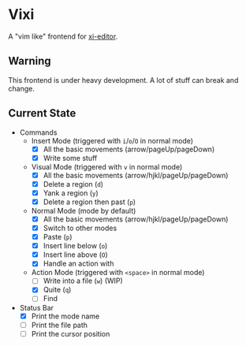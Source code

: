 # Vixi

A "vim like" frontend for [xi-editor](https://github.com/xi-editor/xi-editor).

## Warning

This frontend is under heavy development. A lot of stuff can break and change.


## Current State

- Commands
  - Insert Mode (triggered with `i`/`o`/`O` in normal mode)
    - [x] All the basic movements (arrow/pageUp/pageDown)
    - [x] Write some stuff
  - Visual Mode (triggered with `v` in normal mode)
    - [x] All the basic movements (arrow/hjkl/pageUp/pageDown)
    - [x] Delete a region (`d`)
    - [x] Yank a region (`y`)
    - [x] Delete a region then past (`p`)
  - Normal Mode (mode by default)
    - [x] All the basic movements (arrow/hjkl/pageUp/pageDown)
    - [x] Switch to other modes
    - [x] Paste (`p`)
    - [x] Insert line below (`o`)
    - [x] Insert line above (`O`)
    - [x] Handle an action with
  - Action Mode (triggered with `<space>` in normal mode)
    - [ ] Write into a file (`w`) (WIP)
    - [x] Quite (`q`)
    - [ ] Find
- Status Bar
  - [x] Print the mode name
  - [ ] Print the file path
  - [ ] Print the cursor position
